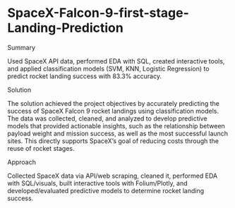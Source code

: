 # SpaceX-Falcon-9-first-stage-Landing-Prediction
Summary

Used SpaceX API data, performed EDA with SQL, created interactive tools, and applied classification models (SVM, KNN, Logistic Regression) to predict rocket landing success with 83.3% accuracy.

Solution

The solution achieved the project objectives by accurately predicting the success of SpaceX Falcon 9 rocket landings using classification models. The data was collected, cleaned, and analyzed to develop predictive models that provided actionable insights, such as the relationship between payload weight and mission success, as well as the most successful launch sites. This directly supports SpaceX’s goal of reducing costs through the reuse of rocket stages.

Approach

Collected SpaceX data via API/web scraping, cleaned it, performed EDA with SQL/visuals, built interactive tools with Folium/Plotly, and developed/evaluated predictive models to determine rocket landing success.
